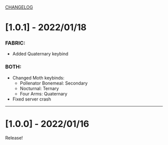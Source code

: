 [CHANGELOG](https://github.com/Mos-Origins/GroundedOrigins/blob/fabric/1.18.1/.github/CHANGELOG.md)
# **[1.0.1] - 2022/01/18**

### FABRIC:
- Added Quaternary keybind

### BOTH:
- Changed Moth keybinds:
  - Pollenator Bonemeal: Secondary
  - Nocturnal: Ternary
  - Four Arms: Quaternary
- Fixed server crash

***


# **[1.0.0] - 2022/01/16**

Release!